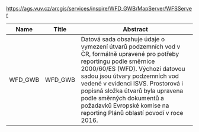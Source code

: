 https://ags.vuv.cz/arcgis/services/inspire/WFD_GWB/MapServer/WFSServer

|Name|Title|Abstract|
|--|--|--|
|WFD_GWB|WFD_GWB|Datová sada obsahuje údaje o vymezení útvarů podzemních vod v ČR, formálně upravené pro potřeby reportingu podle směrnice 2000/60/ES (WFD). Výchozí datovou sadou jsou útvary podzemních vod vedené v evidenci ISVS. Prostorová i popisná složka útvarů byla upravena podle směrných dokumentů a požadavků Evropské komise na reporting Plánů oblastí povodí v roce 2016.|
